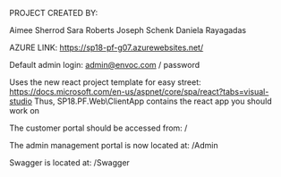 PROJECT CREATED BY: 

Aimee Sherrod
Sara Roberts
Joseph Schenk
Daniela Rayagadas

AZURE LINK:
https://sp18-pf-g07.azurewebsites.net/

Default admin login:
admin@envoc.com / password

Uses the new react project template for easy street:
https://docs.microsoft.com/en-us/aspnet/core/spa/react?tabs=visual-studio
Thus, SP18.PF.Web\ClientApp contains the react app you should work on

The customer portal should be accessed from:
/

The admin management portal is now located at:
/Admin

Swagger is located at:
/Swagger

